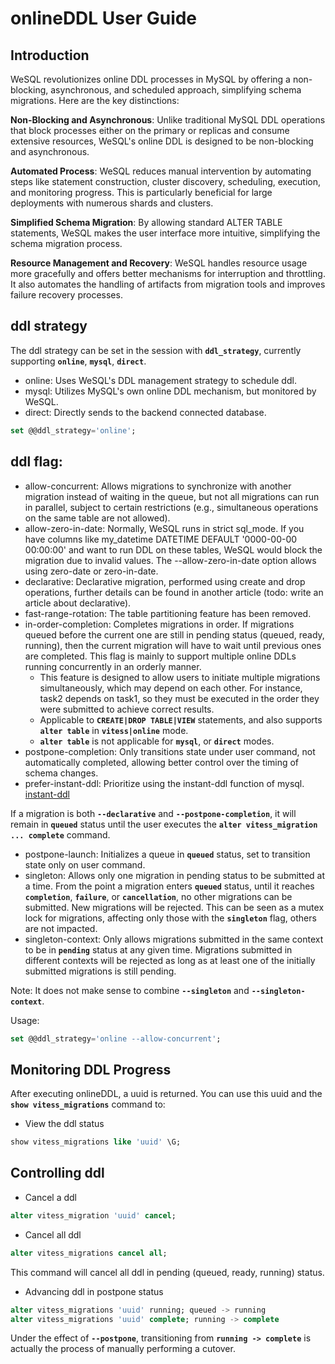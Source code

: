 # **onlineDDL User Guide**

## **Introduction**

WeSQL revolutionizes online DDL processes in MySQL by offering a non-blocking, asynchronous, and scheduled approach, simplifying schema migrations. Here are the key distinctions:

**Non-Blocking and Asynchronous**: Unlike traditional MySQL DDL operations that block processes either on the primary or replicas and consume extensive resources, WeSQL's online DDL is designed to be non-blocking and asynchronous.

**Automated Process**: WeSQL reduces manual intervention by automating steps like statement construction, cluster discovery, scheduling, execution, and monitoring progress. This is particularly beneficial for large deployments with numerous shards and clusters.

**Simplified Schema Migration**: By allowing standard ALTER TABLE statements, WeSQL makes the user interface more intuitive, simplifying the schema migration process.

**Resource Management and Recovery**: WeSQL handles resource usage more gracefully and offers better mechanisms for interruption and throttling. It also automates the handling of artifacts from migration tools and improves failure recovery processes.
## **ddl strategy**

The ddl strategy can be set in the session with **`ddl_strategy`**, currently supporting **`online`**, **`mysql`**, **`direct`**.

- online: Uses WeSQL's DDL management strategy to schedule ddl.
- mysql: Utilizes MySQL's own online DDL mechanism, but monitored by WeSQL.
- direct: Directly sends to the backend connected database.

```sql
set @@ddl_strategy='online';
```

## **ddl flag:**

- allow-concurrent: Allows migrations to synchronize with another migration instead of waiting in the queue, but not all migrations can run in parallel, subject to certain restrictions (e.g., simultaneous operations on the same table are not allowed).
- allow-zero-in-date: Normally, WeSQL runs in strict sql_mode. If you have columns like my_datetime DATETIME DEFAULT '0000-00-00 00:00:00' and want to run DDL on these tables, WeSQL would block the migration due to invalid values. The --allow-zero-in-date option allows using zero-date or zero-in-date.
- declarative: Declarative migration, performed using create and drop operations, further details can be found in another article (todo: write an article about declarative).
- fast-range-rotation: The table partitioning feature has been removed.
- in-order-completion: Completes migrations in order. If migrations queued before the current one are still in pending status (queued, ready, running), then the current migration will have to wait until previous ones are completed. This flag is mainly to support multiple online DDLs running concurrently in an orderly manner.
    - This feature is designed to allow users to initiate multiple migrations simultaneously, which may depend on each other. For instance, task2 depends on task1, so they must be executed in the order they were submitted to achieve correct results.
    - Applicable to **`CREATE|DROP TABLE|VIEW`** statements, and also supports **`alter table`** in **`vitess|online`** mode.
    - **`alter table`** is not applicable for **`mysql`**, or **`direct`** modes.
- postpone-completion: Only transitions state under user command, not automatically completed, allowing better control over the timing of schema changes.
- prefer-instant-ddl: Prioritize using the instant-ddl function of mysql. [instant-ddl](https://dev.mysql.com/doc/refman/8.0/en/innodb-online-ddl-operations.html)

If a migration is both **`--declarative`** and **`--postpone-completion`**, it will remain in **`queued`** status until the user executes the **`alter vitess_migration ... complete`** command.

- postpone-launch: Initializes a queue in **`queued`** status, set to transition state only on user command.
- singleton: Allows only one migration in pending status to be submitted at a time. From the point a migration enters **`queued`** status, until it reaches **`completion`**, **`failure`**, or **`cancellation`**, no other migrations can be submitted. New migrations will be rejected. This can be seen as a mutex lock for migrations, affecting only those with the **`singleton`** flag, others are not impacted.
- singleton-context: Only allows migrations submitted in the same context to be in **`pending`** status at any given time. Migrations submitted in different contexts will be rejected as long as at least one of the initially submitted migrations is still pending.

Note: It does not make sense to combine **`--singleton`** and **`--singleton-context`**.

Usage:

```sql
set @@ddl_strategy='online --allow-concurrent';
```

## **Monitoring DDL Progress**

After executing onlineDDL, a uuid is returned. You can use this uuid and the **`show vitess_migrations`** command to:

- View the ddl status

```sql
show vitess_migrations like 'uuid' \G;
```

## ****Controlling**** ddl

- Cancel a ddl

```sql
alter vitess_migration 'uuid' cancel;
```

- Cancel all ddl

```sql
alter vitess_migrations cancel all;
```

This command will cancel all ddl in pending (queued, ready, running) status.

- Advancing ddl in postpone status

```sql
alter vitess_migrations 'uuid' running; queued -> running
alter vitess_migrations 'uuid' complete; running -> complete
```

Under the effect of **`--postpone`**, transitioning from **`running -> complete`** is actually the process of manually performing a cutover.